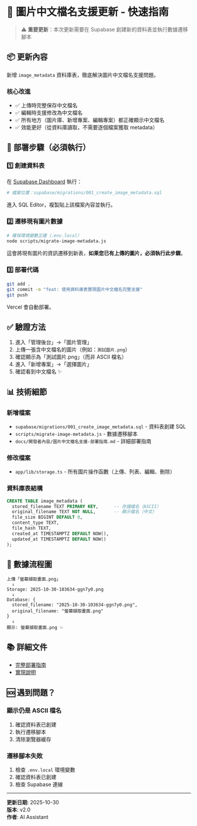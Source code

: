 # 🎯 圖片中文檔名支援更新 - 快速指南

> ⚠️ **重要更新**：本次更新需要在 Supabase 創建新的資料表並執行數據遷移腳本

## 📦 更新內容

新增 `image_metadata` 資料庫表，徹底解決圖片中文檔名支援問題。

### 核心改進

- ✅ 上傳時完整保存中文檔名
- ✅ 編輯時支援修改為中文檔名  
- ✅ 所有地方（圖片庫、新增專案、編輯專案）都正確顯示中文檔名
- ✅ 效能更好（從資料庫讀取，不需要逐個檔案獲取 metadata）

## 🚀 部署步驟（必須執行）

### 1️⃣ 創建資料表

在 [Supabase Dashboard](https://app.supabase.com/) 執行：

```bash
# 檔案位置：supabase/migrations/001_create_image_metadata.sql
```

進入 SQL Editor，複製貼上該檔案內容並執行。

### 2️⃣ 遷移現有圖片數據

```bash
# 確保環境變數正確（.env.local）
node scripts/migrate-image-metadata.js
```

這會將現有圖片的資訊遷移到新表，**如果您已有上傳的圖片，必須執行此步驟**。

### 3️⃣ 部署代碼

```bash
git add .
git commit -m "feat: 使用資料庫表實現圖片中文檔名完整支援"
git push
```

Vercel 會自動部署。

## ✅ 驗證方法

1. 進入「管理後台」→「圖片管理」
2. 上傳一張含中文檔名的圖片（例如：`測試圖片.png`）
3. 確認顯示為「測試圖片.png」（而非 ASCII 檔名）
4. 進入「新增專案」→「選擇圖片」
5. 確認看到中文檔名 ✨

## 📊 技術細節

### 新增檔案

- `supabase/migrations/001_create_image_metadata.sql` - 資料表創建 SQL
- `scripts/migrate-image-metadata.js` - 數據遷移腳本
- `docs/開發者內容/圖片中文檔名支援-部署指南.md` - 詳細部署指南

### 修改檔案

- `app/lib/storage.ts` - 所有圖片操作函數（上傳、列表、編輯、刪除）

### 資料庫表結構

```sql
CREATE TABLE image_metadata (
  stored_filename TEXT PRIMARY KEY,      -- 存儲檔名（ASCII）
  original_filename TEXT NOT NULL,       -- 顯示檔名（中文）
  file_size BIGINT DEFAULT 0,
  content_type TEXT,
  file_hash TEXT,
  created_at TIMESTAMPTZ DEFAULT NOW(),
  updated_at TIMESTAMPTZ DEFAULT NOW()
);
```

## 🔄 數據流程圖

```
上傳「螢幕擷取畫面.png」
  ↓
Storage: 2025-10-30-103634-ggn7y0.png
  ↓
Database: { 
  stored_filename: "2025-10-30-103634-ggn7y0.png",
  original_filename: "螢幕擷取畫面.png" 
}
  ↓
顯示: 螢幕擷取畫面.png ✨
```

## 📚 詳細文件

- [完整部署指南](./docs/開發者內容/圖片中文檔名支援-部署指南.md)
- [實現說明](./docs/開發者內容/圖片中文檔名支援實現說明.md)

## 🆘 遇到問題？

### 顯示仍是 ASCII 檔名

1. 確認資料表已創建
2. 執行遷移腳本
3. 清除瀏覽器緩存

### 遷移腳本失敗

1. 檢查 `.env.local` 環境變數
2. 確認資料表已創建
3. 檢查 Supabase 連線

---

**更新日期**: 2025-10-30  
**版本**: v2.0  
**作者**: AI Assistant

